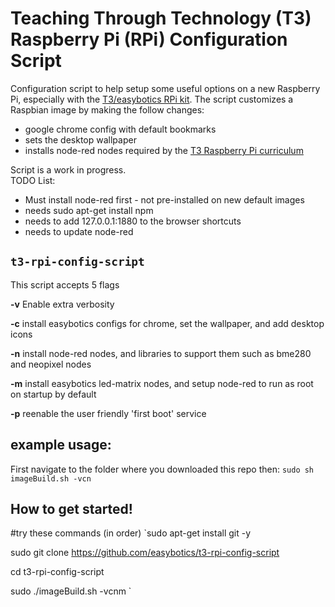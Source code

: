 # Teaching Through Technology (T3) Raspberry Pi (RPi) Configuration Script

Configuration script to help setup some useful options on a new Raspberry Pi, especially with the [T3/easybotics RPi kit](https://www.easybotics.com/product/rpi-kit-10inch/).  The script customizes a Raspbian image by making the follow changes: 
* google chrome config with default bookmarks
* sets the desktop wallpaper
* installs node-red nodes required by the [T3 Raspberry Pi curriculum](https://t3alliance.org/raspberry-pi-overview-page/)

Script is a work in progress.  
TODO List:
* Must install node-red first - not pre-installed on new default images
* needs sudo apt-get install npm
* needs to add 127.0.0.1:1880 to the browser shortcuts
* needs to update node-red

## `t3-rpi-config-script`

This script accepts 5 flags 

**-v** Enable extra verbosity

**-c** install easybotics configs for chrome, set the wallpaper, and add desktop icons 

**-n** install node-red nodes, and libraries to support them such as bme280 and neopixel nodes 

**-m** install easybotics led-matrix nodes, and setup node-red to run as root on startup by default 

**-p** reenable the user friendly 'first boot' service 

## example usage:
First navigate to the folder where you downloaded this repo then:
`sudo sh imageBuild.sh -vcn`

## How to get started!
#try these commands (in order) 
`sudo apt-get install git -y  

 sudo git clone https://github.com/easybotics/t3-rpi-config-script 

 cd t3-rpi-config-script 

 sudo ./imageBuild.sh -vcnm
` 

